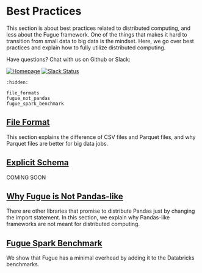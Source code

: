 # Best Practices 

This section is about best practices related to distributed computing, and less about the Fugue framework. One of the things that makes it hard to transition from small data to big data is the mindset. Here, we go over best practices and explain how to fully utilize distributed computing.

Have questions? Chat with us on Github or Slack:

[![Homepage](https://img.shields.io/badge/fugue-source--code-red?logo=github)](https://github.com/fugue-project/fugue)
[![Slack Status](https://img.shields.io/badge/slack-join_chat-white.svg?logo=slack&style=social)](http://slack.fugue.ai)

```{toctree}
:hidden:

file_formats
fugue_not_pandas
fugue_spark_benchmark
```

## [File Format](file_formats.ipynb)
This section explains the difference of CSV files and Parquet files, and why Parquet files are better for big data jobs.

## [Explicit Schema](explicit_schema.ipynb)
COMING SOON

## [Why Fugue is Not Pandas-like](fugue_not_pandas.ipynb)
There are other libraries that promise to distribute Pandas just by changing the import statement. In this section, we explain why Pandas-like frameworks are not meant for distributed computing.

## [Fugue Spark Benchmark](fugue_spark_benchmark.ipynb)
We show that Fugue has a minimal overhead by adding it to the Databricks benchmarks.